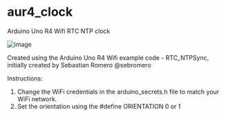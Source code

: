 # aur4_clock

Arduino Uno R4 Wifi RTC NTP clock

![image](https://github.com/eremef/aur4_clock/assets/34741103/6ce42e21-43d5-41f1-a775-b55de67275b6)

Created using the Arduino Uno R4 Wifi example code - RTC_NTPSync, initially created by Sebastian Romero @sebromero  

Instructions:
1. Change the WiFi credentials in the arduino_secrets.h file to match your WiFi network.
2. Set the orientation using the #define ORIENTATION 0 or 1
